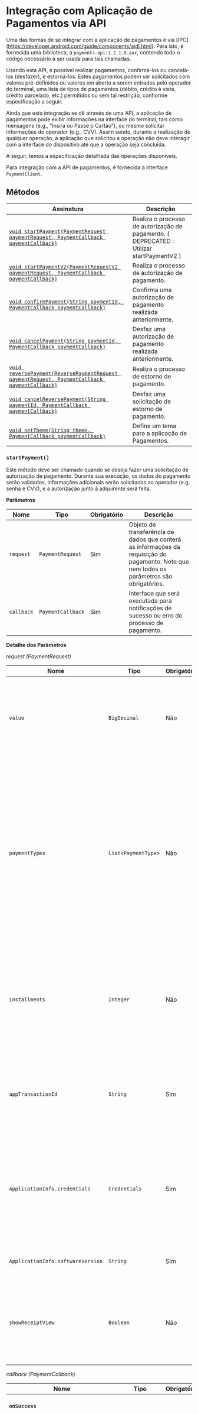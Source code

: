 # Integração com Aplicação de Pagamentos via API

Uma das formas de se integrar com a aplicação de pagamentos é via [IPC] (https://developer.android.com/guide/components/aidl.html). Para isto, é fornecida uma biblioteca, a `payments-api-1.2.1.0.aar`, contendo todo o código necessário a ser usada para tais chamadas.

Usando esta API, é possível realizar pagamentos, confirmá-los ou cancelá-los (desfazer), e estorná-los. Estes pagamentos podem ser solicitados com valores pré-definidos ou valores em aberto a serem entrados pelo operador do terminal, uma lista de tipos de pagamentos (débito, crédito à vista, crédito parcelado, etc.) permitidos ou sem tal restrição, confiorme especificação a seguir.

Ainda que esta integração se dê através de uma API, a aplicação de pagamentos pode exibir informações na interface do terminal, tais como mensagens (e.g., "Insira ou Passe o Cartão"), ou mesmo solicitar informações do operador (e.g., CVV). Assim sendo, durante a realização de qualquer operação, a aplicação que solicitou a operação não deve interagir com a interface do dispositivo até que a operação seja concluída.

A seguir, temos a especificação detalhada das operações disponíveis.

Para integração com a API de pagamentos, é fornecida a interface `PaymentClient`.
  
## Métodos
  
| Assinatura | Descrição |
| -------- | -------- |
| [`void startPayment(PaymentRequest paymentRequest, PaymentCallback paymentCallback)`](#startpayment)| Realiza o processo de autorização de pagamento. ( DEPRECATED : Utilizar startPaymentV2 ) |
| [`void startPaymentV2(PaymentRequestV2 paymentRequest, PaymentCallback paymentCallback)`](#startpayment)| Realiza o processo de autorização de pagamento. |
| [`void confirmPayment(String paymentId, PaymentCallback paymentCallback)`](#confirmpayment) | Confirma uma autorização de pagamento realizada anteriormente.   |
| [`void cancelPayment(String paymentId, PaymentCallback paymentCallback)`](#cancelpayment) | Desfaz uma autorização de pagamento realizada anteriormente. |
| [`void reversePayment(ReversePaymentRequest paymentRequest, PaymentCallback paymentCallback)`](#reversepayment) | Realiza o processo de estorno de pagamento.  |
| [`void cancelReversePayment(String paymentId, PaymentCallback paymentCallback)`](#cancelReversepayment) | Desfaz uma solicitação de estorno de pagamento.  |
| [`void setTheme(String theme, PaymentCallback paymentCallback)`](#setTheme) | Define um tema para a aplicação de Pagamentos.  |

### `startPayment()`

Este método deve ser chamado quando se deseja fazer uma solicitação de autorização de pagamento. Durante sua execução, os dados do pagamento serão validados, informações adicionais serão solicitadas ao operador (e.g. senha e CVV), e a autorização junto à adquirente será feita.

**Parâmetros**

| Nome | Tipo | Obrigatório | Descrição |
| -------- | -------- | -------- | -------- |
| `request` | `PaymentRequest` | Sim | Objeto de transferência de dados que conterá as informações da requisição do pagamento. Note que nem todos os parâmetros são obrigatórios.  |
| `callback` | `PaymentCallback` | Sim | Interface que será executada para notificações de sucesso ou erro do processo de pagamento.   |
    
**Detalhe dos Parâmetros**  
  
_request (PaymentRequest)_

| Nome | Tipo | Obrigatório | Descrição |
| -------- | -------- | -------- | -------- |
| `value` | `BigDecimal` | Não | Valor do pagamento solicitado. Caso não seja preenchido (null), a interface solicitará o valor do operador. |
| `paymentTypes` | `List<PaymentType>` | Não | Tipos de pagamentos (Débito, Crédito, Voucher, etc.) permitidos para este pagamento. Caso seja vazio ou seja null, significa que todos os tipos são permitidos. Caso contenha apenas um, este tipo será o utilizado (se possível) e não será perguntado nada ao operador. |
| `installments` | `Integer` | Não | Quantidade de parcelas. Usado apenas para tipos de pagamentos que suportem parcelamento e neste caso é obrigatório. Valor deve ser entre 2 e 99. | 
| `appTransactionId` | `String` | Sim | Identificador da transação integrada para o software que originou a solicitação de pagamento. Não deve se repetir. |
| `ApplicationInfo.credentials` | `Credentials` | Sim | Credenciais da aplicação que está solicitando a operação, conforme cadastro na PayStore. Basicamente, trata-se da identificação da aplicação e o token de acesso. | 
| `ApplicationInfo.softwareVersion` | `String` | Sim | Versão da aplicação que está solicitando o pagamento. | 
| `showReceiptView` | `Boolean` | Não | Indica se a tela de comprovante deve ser exibida pela aplicação de pagamentos (_true_) ou não (_false_). O valor padrão é _false_. | 

_callback (PaymentCallback)_

| Nome | Tipo | Obrigatório | Descrição |
| -------- | -------- | -------- | -------- |
| **`onSuccess`** ||| Método para notificação em caso de sucesso |
| `Payment.value` | `BigDecimal` | Sim | Valor do pagamento. Este é o valor que foi aprovado pela adquirente. Deve ser validado sempre na resposta, ainda que tenha sido passado como parâmetro, pois há adquirentes que, para algumas situações, aprovam valores diferentes dos solicitados. |
| `Payment.paymentType` | `PaymentType` | Sim | Tipo de pagamento (Débito, Crédito, Voucher, etc.) usado no pagamento. |
| `Payment.installments` | `Integer` | Não | Quantidade de parcelas do pagamento. |
| `Payment.acquirer` | `String` | Sim | Adquirente que autorizou o pagamento. |
| `Payment.paymentId` | `String` | Sim | Identificador da transação para a aplicação de pagamentos. Esta é a informação a ser usada para a confirmação e desfazimento. |
| `Payment.brand` | `String` | Sim | Bandeira do cartão usado no pagamento. |
| `Payment.bin` | `String` | Sim | Bin do cartão usado no pagamento. |
| `Payment.panLast4Digits` | `String` | Sim | Últimos 4 dígitos do PAN do cartão usado na transação. |
| `Payment.captureType` | `CaptureType` | Sim | Forma de captura do cartão usado na transação. |
| `Payment.paymentStatus` | `PaymentStatus` | Sim | Situação do pagamento. No caso de solitações retornadas com sucesso, esta informação sempre será _PENDING_, requerendo uma confirmação ou desfazimento para a sua conclusão definitiva. |
| `Payment.paymentDate` | `Date` | Sim | Data/hora do pagamento para a aplicação de pagamentos. |
| `Payment.acquirerId` | `String` | Sim | Identificador da transação para a adquirente. Identificador que consta no arquivo que a adquirente fornece, de forma que viabilize a conciliação do pagamento com a transação integrada. |
| `Payment.acquirerResponseCode` | `String` | Sim | Código de resposta da adquirente. |
| `Payment.acquirerResponseDate` | `String` | Sim | Data/hora retornada pela adquirente. |
| `Payment.acquirerAuthorizationNumber` | `String` | Sim | Número da autorização fornecido pela adquirente (que consta no comprovante do portador do cartão). |
| `Payment.Receipt.clientVia` | `String` | Não | Conteúdo do comprovante - via do cliente. |
| `Payment.Receipt.merchantVia` | `String` | Não | Conteúdo do comprovante - via do estabelecimento. |
|||||
| **`onError`** ||| Método para notificação em caso de erro. |
| `ErrorData.paymentsResponseCode` | `String` | Sim | Código de resposta para o erro ocorrido. Vide [Códigos de Resposta](#codigos-de-resposta) |
| `ErrorData.acquirerResponseCode` | `String` | Não | Código de resposta para o erro ocorrido retornado pela adquirente. Note que este erro só será retornado se a transação for não autorizada pela adquirente. |
| `ErrorData.responseMessage` | `String` | Sim | Mensagem descritiva da causa da não autorização. Caso a transação tenha sido negada pela adquirente, conterá a mensagem retornada pela adquirente. |

##### Exemplo

```java
public class MyActivity extends Activity implements PaymentClient.PaymentCallback {

    private PaymentClient paymentClient;

    @Override
    protected void onCreate(Bundle savedInstanceState) {
        super.onCreate(savedInstanceState);
        setContentView(R.layout.activity_payment);
    
        paymentClient = new PaymentClientImpl();
    }

    @Override
    protected void onResume() {
        super.onResume();
        paymentClient.bind(this);
    }

    @Override
    protected void onPause() {
         try {
            paymentClient.unbind(this);
        } catch (Exception e) {
            Log.e(TAG, e.getMessage());
        }
        super.onPause();
    }

    public void doExecute(){
        PaymentRequest request = new PaymentRequest();
        request.setValue(new BigDecimal(50));
        request.setAppTransactionId("123456");
        
        ApplicationInfo appInfo = new ApplciationInfo();
        appInfo.setCredentials(new Credentials("demo-app", "TOKEN-KEY-DEMO"));
        appInfo.setSoftwareVersion("1.0.0.0");
        
        request.setApplicationInfo(appInfo);

        try {
            paymentClient.startPayment(request, this);
        } catch (ClientException e) {
            Log.e(TAG, "Error starting payment", e);
        }
    }

    @Override
    public void onError(String errorMessage) {
        Log.e(TAG, errorMessage);
    }

    @Override
    public void onSuccess(Payment payment) {
        Log.i(TAG, payment.toString());
    }
}
```

### `startPaymentV2()`

Este método deve ser chamado quando se deseja fazer uma solicitação de autorização de pagamento. Durante sua execução, os dados do pagamento serão validados, informações adicionais serão solicitadas ao operador (e.g. senha e CVV), e a autorização junto à adquirente será feita.

**Parâmetros**

| Nome | Tipo | Obrigatório | Descrição |
| -------- | -------- | -------- | -------- |
| `request` | `PaymentRequestV2` | Sim | Objeto de transferência de dados que conterá as informações da requisição do pagamento. Note que nem todos os parâmetros são obrigatórios.  |
| `callback` | `PaymentCallback` | Sim | Interface que será executada para notificações de sucesso ou erro do processo de pagamento.   |
    
**Detalhe dos Parâmetros**  
  
_request (PaymentRequest)_

| Nome | Tipo | Obrigatório | Descrição |
| -------- | -------- | -------- | -------- |
| `value` | `BigDecimal` | Não | Valor do pagamento solicitado. Caso não seja preenchido (null), a interface solicitará o valor do operador. |
| `paymentTypes` | `List<PaymentType>` | Não | Tipos de pagamentos (Débito, Crédito, Voucher, etc.) permitidos para este pagamento. Caso seja vazio ou seja null, significa que todos os tipos são permitidos. Caso contenha apenas um, este tipo será o utilizado (se possível) e não será perguntado nada ao operador. |
| `installments` | `Integer` | Não | Quantidade de parcelas. Usado apenas para tipos de pagamentos que suportem parcelamento e neste caso é obrigatório. Valor deve ser entre 2 e 99. | 
| `appTransactionId` | `String` | Sim | Identificador da transação integrada para o software que originou a solicitação de pagamento. Não deve se repetir. |
| `ApplicationInfo.credentials` | `Credentials` | Sim | Credenciais da aplicação que está solicitando a operação, conforme cadastro na PayStore. Basicamente, trata-se da identificação da aplicação e o token de acesso. | 
| `ApplicationInfo.softwareVersion` | `String` | Sim | Versão da aplicação que está solicitando o pagamento. | 
| `showReceiptView` | `Boolean` | Não | Indica se a tela de comprovante deve ser exibida pela aplicação de pagamentos (_true_) ou não (_false_). O valor padrão é _false_. | 
| `tokenizeCard` | `Boolean` | Não | Indica se deve ser feita a tokenização do cartão após a aprovação do pagamento (true) ou não (false). O valor padrão é false.  | 
| `tokenizeEmail` | `String` | Se tokenizeCard for true, sim, caso contrário, não. | E-mail do portador do cartão. Se “tokenizeCard” for false, este parâmetro é ignorado. | 
| `tokenizeNationalDocument` | `String` | Não | CPF ou CNPJ do portador do cartão. Se “tokenizeCard” for false, este parâmetro é ignorado. Se for true e não for informado esse parâmetro, então a chamada à API de criação de token no e-commerce também não o utilizará. | 
  

_callback (PaymentCallback)_

| Nome | Tipo | Obrigatório | Descrição |
| -------- | -------- | -------- | -------- |
| **`onSuccess`** ||| Método para notificação em caso de sucesso |
| `Payment.value` | `BigDecimal` | Sim | Valor do pagamento. Este é o valor que foi aprovado pela adquirente. Deve ser validado sempre na resposta, ainda que tenha sido passado como parâmetro, pois há adquirentes que, para algumas situações, aprovam valores diferentes dos solicitados. |
| `Payment.paymentType` | `PaymentType` | Sim | Tipo de pagamento (Débito, Crédito, Voucher, etc.) usado no pagamento. |
| `Payment.installments` | `Integer` | Não | Quantidade de parcelas do pagamento. |
| `Payment.acquirer` | `String` | Sim | Adquirente que autorizou o pagamento. |
| `Payment.paymentId` | `String` | Sim | Identificador da transação para a aplicação de pagamentos. Esta é a informação a ser usada para a confirmação e desfazimento. |
| `Payment.brand` | `String` | Sim | Bandeira do cartão usado no pagamento. |
| `Payment.bin` | `String` | Sim | Bin do cartão usado no pagamento. |
| `Payment.panLast4Digits` | `String` | Sim | Últimos 4 dígitos do PAN do cartão usado na transação. |
| `Payment.captureType` | `CaptureType` | Sim | Forma de captura do cartão usado na transação. |
| `Payment.paymentStatus` | `PaymentStatus` | Sim | Situação do pagamento. No caso de solitações retornadas com sucesso, esta informação sempre será _PENDING_, requerendo uma confirmação ou desfazimento para a sua conclusão definitiva. |
| `Payment.paymentDate` | `Date` | Sim | Data/hora do pagamento para a aplicação de pagamentos. |
| `Payment.acquirerId` | `String` | Sim | Identificador da transação para a adquirente. Identificador que consta no arquivo que a adquirente fornece, de forma que viabilize a conciliação do pagamento com a transação integrada. |
| `Payment.acquirerResponseCode` | `String` | Sim | Código de resposta da adquirente. |
| `Payment.acquirerResponseDate` | `String` | Sim | Data/hora retornada pela adquirente. |
| `Payment.acquirerAuthorizationNumber` | `String` | Sim | Número da autorização fornecido pela adquirente (que consta no comprovante do portador do cartão). |
| `Payment.Receipt.clientVia` | `String` | Não | Conteúdo do comprovante - via do cliente. |
| `Payment.Receipt.merchantVia` | `String` | Não | Conteúdo do comprovante - via do estabelecimento. |
| `Payment.cardToken` | `String` | Não | Token do cartão utilizado na transação. |
|||||
| **`onError`** ||| Método para notificação em caso de erro. |
| `ErrorData.paymentsResponseCode` | `String` | Sim | Código de resposta para o erro ocorrido. Vide [Códigos de Resposta](#codigos-de-resposta) |
| `ErrorData.acquirerResponseCode` | `String` | Não | Código de resposta para o erro ocorrido retornado pela adquirente. Note que este erro só será retornado se a transação for não autorizada pela adquirente. |
| `ErrorData.responseMessage` | `String` | Sim | Mensagem descritiva da causa da não autorização. Caso a transação tenha sido negada pela adquirente, conterá a mensagem retornada pela adquirente. |

##### Exemplo

```java
public class MyActivity extends Activity implements PaymentClient.PaymentCallback {

    private PaymentClient paymentClient;

    @Override
    protected void onCreate(Bundle savedInstanceState) {
        super.onCreate(savedInstanceState);
        setContentView(R.layout.activity_payment);
    
        paymentClient = new PaymentClientImpl();
    }

    @Override
    protected void onResume() {
        super.onResume();
        paymentClient.bind(this);
    }

    @Override
    protected void onPause() {
         try {
            paymentClient.unbind(this);
        } catch (Exception e) {
            Log.e(TAG, e.getMessage());
        }
        super.onPause();
    }

    public void doExecute(){
        PaymentRequestV2 request = new PaymentRequestV2();
        request.setValue(new BigDecimal(50));
        request.setAppTransactionId("123456");
        
        ApplicationInfo appInfo = new ApplciationInfo();
        appInfo.setCredentials(new Credentials("demo-app", "TOKEN-KEY-DEMO"));
        appInfo.setSoftwareVersion("1.0.0.0");
        
        request.setApplicationInfo(appInfo);

        try {
            paymentClient.startPaymentV2(request, this);
        } catch (ClientException e) {
            Log.e(TAG, "Error starting payment", e);
        }
    }

    @Override
    public void onError(String errorMessage) {
        Log.e(TAG, errorMessage);
    }

    @Override
    public void onSuccess(PaymentV2 payment) {
        Log.i(TAG, payment.toString());
    }
}
```


### `confirmPayment()`

Este método deve ser chamado para confirmar uma transação que o terminal conseguiu processar completamente a perna de autorização enviada pelo Autorizador.

Este método **não** deve ser chamado para uma transação já confirmada, ou seja, em que já se executou o método **confirmPayment()** anteriormente.

Este método **não** deve ser chamado para uma transação já desfeita, ou seja, em que já se executou o método **cancelPayment()** anteriormente.

Este método **não** deve ser chamado para uma transação que foi negada pelo Autorizador, ou seja, a transação precisa ter sido autorizada pelo Autorizador.


Após a execução desta confirmação, a transação só poderá ser cancelada através de uma operação de estorno (o estorno é a operação executada pelo menu CANCELAMENTO do terminal). 

Caso o App consumidor desta API tenha finalizado o seu processo de negócio com êxito, porém não tenha chamado o método **confirmPayment()**, a transação permanecerá com a seguintes situações:
    Situação PayStore       = "Pendente".    
    Resolução no Adquirente = "Pendente".

Como resultado, poderemos ter uma inconsistência transacional, visto que, na virada do dia, algumas redes adquirentes confirmam automaticamente as transações que não receberam a perna de confirmação. Outras redes adquirentes trabalham apenas com duas pernas, sem a necessidade de perna de confirmação. Neste caso, se houver algum problema na conclusão da transação no lado do terminal, é imperativo que a solução de captura execute o método **cancelPayment()**, a fim de desfazer a transação no adquirente e evitar cobrança para o cliente portador do cartão. 

**Parâmetros**

| Nome | Tipo | Obrigatório | Descrição |
| -------- | -------- | -------- | -------- |
| `paymentId` | `String` | Sim | Identificador da transação que será confirmada para a aplicação de pagamentos. |
| `credentials` | `Credentials` | Sim | Credenciais da aplicação que está solicitando a operação, conforme cadastro na PayStore. Basicamente, trata-se da identificação da aplicação e o token de acesso. | 
| `callback` | `PaymentCallback` | Sim | Interface que será executada para notificações de sucesso ou erro.   |
    
**Detalhe dos parâmetros**  
  
_callback_

| Nome | Tipo | Obrigatório | Descrição |
| -------- | -------- | -------- | -------- |
| **`onSuccess`** ||| Método para notificação em caso de sucesso |
|||||
| **`onError`** ||| Método para notificação em caso de erro. |
| `ErrorData.paymentsResponseCode` | `String` | Sim | Código de resposta para o erro ocorrido. Vide [Códigos de Resposta](#codigos-de-resposta)|
| `ErrorData.acquirerResponseCode` | `String` | Não | Código de resposta para o erro ocorrido retornado pela adquirente. Note que este erro só será retornado se a transação for não autorizada pela adquirente. |
| `ErrorData.responseMessage` | `String` | Sim | Mensagem descritiva da causa da não autorização. Caso a transação tenha sido negada pela adquirente, conterá a mensagem retornada pela adquirente. |

##### Exemplo

```java
public class MyActivity extends Activity implements PaymentClient.PaymentCallback {

    private PaymentClient paymentClient;

    @Override
    protected void onCreate(Bundle savedInstanceState) {
        super.onCreate(savedInstanceState);
        setContentView(R.layout.activity_payment);
    
        paymentClient = new PaymentClientImpl();
    }

    @Override
    protected void onResume() {
        super.onResume();
        paymentClient.bind(this);
    }

    @Override
    protected void onPause() {
        try {
            paymentClient.unbind(this);
        } catch (Exception e) {
            Log.e(TAG, e.getMessage());
        }
        super.onPause();
    }

    public void doExecute(){
        PaymentRequest request = new PaymentRequest();
        request.setValue(new BigDecimal(50));
        request.setAppTransactionId("123456");
        
        ApplicationInfo appInfo = new ApplciationInfo();
        appInfo.setCredentials(new Credentials("demo-app", "TOKEN-KEY-DEMO"));
        appInfo.setSoftwareVersion("1.0.0.0");
        
        request.setApplicationInfo(appInfo);

        try {
            paymentClient.startPayment(request, this);
        } catch (ClientException e) {
            Log.e(TAG, "Error starting payment", e);
        }
    }

    @Override
    public void onError(String errorMessage) {
        Log.e(TAG, errorMessage);
    }

    @Override
    public void onSuccess(Payment payment) {
        Log.i(TAG, payment.toString());

        try {
            paymentClient.confirmPayment(payment.getPaymentId(),
                                         new Credentials("demo-app", "TOKEN-KEY-DEMO")
                                         new PaymentCallback() {
            
                @Override
                public void onError(String errorMessage) {
                    Log.e(TAG, errorMessage);
                }
            
                @Override
                public void onSuccess(Payment payment) {
                    Log.i(TAG, payment.toString());
                }
            
            
            });
        } catch (ClientException e) {
            Log.e(TAG, "Error starting payment", e);
        }
    }
}
```

### `cancelPayment()`

Este método deve ser sempre chamado para desfazer uma transação que o terminal não conseguiu receber/processar/imprimir a perna de autorização enviada pelo Autorizador.

Este método **não** deve ser chamado para uma transação já confirmada, ou seja, em que já se executou o método **confirmPayment()**.

Este método **não** deve ser chamado para desfazer uma transação já desfeita.

Este método **não** deve ser chamado para uma transação que foi negada pelo Autorizador.

Este método **não** é um estorno (o estorno é a operação executada pelo menu CANCELAMENTO do terminal). O estorno é executado em transações que foram concluídas com êxito, ou seja, estão confirmadas.

Após a execução do desfazimento, **cancelPayment()**, a transação não poderá ser mais confirmada pela aplicação do terminal, ou seja, não se pode mais executar o método **confirmPayment()**.

Caso o App consumidor desta API não tenha finalizado o seu processo de negócio com êxito, é imprescindível a chamada do método **cancelPayment()**. A consequência de não cancelar uma transação que não teve seu processo de negócio concluído é semelhante à consequência de não confirmar. Porém, nesse caso, com um agravante, pois provavelmente o cliente não levará o produto/serviço associado à transação financeira, ou uma nova tentativa de venda poderá ser feita, resultando em uma cobrança em duplicidade para o cliente portador do cartão.

**Parâmetros**

| Nome | Tipo | Obrigatório | Descrição |
| -------- | -------- | -------- | -------- |
| `paymentId` | `String` | Sim | Identificador da transação que será desfeita para a aplicação de pagamentos. |
| `credentials` | `Credentials` | Sim | Credenciais da aplicação que está solicitando a operação, conforme cadastro na PayStore. Basicamente, trata-se da identificação da aplicação e o token de acesso. | 
| `callback` | `PaymentCallback` | Sim | Interface que será executada para notificações de sucesso ou erro.   |
    
**Detalhe dos parâmetros**  
  
_callback_

| Nome | Tipo | Obrigatório | Descrição |
| -------- | -------- | -------- | -------- |
| **`onSuccess`** ||| Método para notificação em caso de sucesso |
|||||
| **`onError`** ||| Método para notificação em caso de erro. |
| `ErrorData.paymentsResponseCode` | `String` | Sim | Código de resposta para o erro ocorrido. Vide [Códigos de Resposta](#codigos-de-resposta)|
| `ErrorData.acquirerResponseCode` | `String` | Não | Código de resposta para o erro ocorrido retornado pela adquirente. Note que este erro só será retornado se a transação for não autorizada pela adquirente. |
| `ErrorData.responseMessage` | `String` | Sim | Mensagem descritiva da causa da não autorização. Caso a transação tenha sido negada pela adquirente, conterá a mensagem retornada pela adquirente. |

##### Exemplo

```java
public class MyActivity extends Activity implements PaymentClient.PaymentCallback {

    private PaymentClient paymentClient;

    @Override
    protected void onCreate(Bundle savedInstanceState) {
        super.onCreate(savedInstanceState);
        setContentView(R.layout.activity_payment);
    
        paymentClient = new PaymentClientImpl();
    }

    @Override
    protected void onResume() {
        super.onResume();
        paymentClient.bind(this);
    }

    @Override
    protected void onPause() {
        try {
            paymentClient.unbind(this);
        } catch (Exception e) {
            Log.e(TAG, e.getMessage());
        }
        super.onPause();
    }

    public void doExecute(){
        PaymentRequest request = new PaymentRequest();
        request.setValue(new BigDecimal(50));
        request.setAppTransactionId("123456");
        
        ApplicationInfo appInfo = new ApplciationInfo();
        appInfo.setCredentials(new Credentials("demo-app", "TOKEN-KEY-DEMO"));
        appInfo.setSoftwareVersion("1.0.0.0");
        
        request.setApplicationInfo(appInfo);

        try {
            paymentClient.startPayment(request, this);
        } catch (ClientException e) {
            Log.e(TAG, "Error starting payment", e);
        }
    }

    @Override
    public void onError(String errorMessage) {
        Log.e(TAG, errorMessage);
    }

    @Override
    public void onSuccess(Payment payment) {
        Log.i(TAG, payment.toString());

        try {
            paymentClient.cancelPayment(payment.getPaymentId(), 
                                        new Credentials("demo-app", "TOKEN-KEY-DEMO"), 
                                        new PaymentCallback() {
            
                @Override
                public void onError(String errorMessage) {
                    Log.e(TAG, errorMessage);
                }
            
                @Override
                public void onSuccess(Payment payment) {
                    Log.i(TAG, payment.toString());
                }
            
            
            });
        } catch (ClientException e) {
            Log.e(TAG, "Error starting payment", e);
        }
    }
}
```

### `reversePayment()`

Este método deve ser chamado quando se deseja fazer uma solicitação de estorno de pagamento. Durante sua execução, os dados do estorno serão validados, informações adicionais serão solicitadas ao operador (e.g. cartão) e a autorização junto à adquirente será feita.

Note que a transação de estorno não possui confirmação, mas apenas desfazimento. Assim, a confirmação ocorrerá naturalmente com o não envio do desfazimento, a depender do comportamento de cada adquirente.

Também a depender do comportamento de cada adquirente, é possível que não haja desfazimento para a transação de estorno para uma determinada adquirente. Neste caso, estornos aprovados retornarão o valor _false_ no campo "ReversePayment.cancelable". Além disto, caso seja chamado o método `cancelReversePayment()`, um erro específico será retornado informando que não é possível executar tal operação (vide [Códigos de Resposta](#codigos-de-resposta)).

**Parâmetros**

| Nome | Tipo | Obrigatório | Descrição |
| -------- | -------- | -------- | -------- |
| `request` | `ReversePaymentRequest` | Sim | Objeto de transferência de dados que conterá as informações da requisição do estorno do pagamento. Note que nem todos os parâmetros são obrigatórios.  |
| `callback` | `ReversePaymentCallback` | Sim | Interface que será executada para notificações de sucesso ou erro do processo de estorno.   |
    
**Detalhe dos parâmetros**  
  
_request (ReversePaymentRequest)_

| Nome | Tipo | Obrigatório | Descrição |
| -------- | -------- | -------- | -------- |
| `value` | `BigDecimal` | Não | Valor da transação a ser estornada. Caso não seja preenchido (null), a interface solicitará o valor do operador. Esta informação é utilizada para validar a integridade da transação que está sendo estornada. |
| `paymentId` | `String` | Sim | Identificador da transação que será estornada para a aplicação de pagamentos. |
| `appTransactionId` | `String` | Sim | Identificador da transação integrada para o software que originou a solicitação de estorno. Não deve se repetir. |
| `ApplicationInfo.credentials` | `Credentials` | Sim | Credenciais da aplicação que está solicitando a operação, conforme cadastro na PayStore. Basicamente, trata-se da identificação da aplicação e o token de acesso. | 
| `ApplicationInfo.softwareVersion` | `String` | Sim | Versão da aplicação que está solicitando o pagamento. | 
| `showReceiptView` | `Boolean` | Não | Indica se a tela de comprovante deve ser exibida pela aplicação de pagamentos (_true_) ou não (_false_). O valor padrão é _false_. | 

_callback (ReversePaymentCallback)_

| Nome | Tipo | Obrigatório | Descrição |
| -------- | -------- | -------- | -------- |
| **`onSuccess`** ||| Método para notificação em caso de sucesso |
| `ReversePayment.paymentId` | `String` | Sim | Identificador da transação de estorno para a aplicação de pagamentos. Esta é a informação a ser usada para a confirmação e desfazimento. |
| `ReversePayment.acquirerId` | `String` | Sim | Identificador da transação de estorno para a adquirente. Identificador que consta no arquivo que a adquirente fornece, de forma que viabilize a conciliação do estorno com a transação integrada. |
| `ReversePayment.cancelable` | `Boolean` | Sim | _True_, caso esta transação possa ser desfeita. _False_ caso contrário. |
| `ReversePayment.acquirerResponseCode` | `String` | Sim | Código de resposta da adquirente. |
| `ReversePayment.acquirerResponseDate` | `String` | Sim | Data/hora retornada pela adquirente. |
| `ReversePayment.acquirerAuthorizationNumber` | `String` | Sim | Número da autorização fornecido pela adquirente (que consta no comprovante do portador do cartão). |
| `ReversePayment.Receipt.clientVia` | `String` | Não | Conteúdo do comprovante - via do cliente. |
| `ReversePayment.Receipt.merchantVia` | `String` | Não | Conteúdo do comprovante - via do estabelecimento. |
|||||
| **`onError`** ||| Método para notificação em caso de erro. |
| `ErrorData.paymentsResponseCode` | `String` | Sim | Código de resposta para o erro ocorrido. Vide [Códigos de Resposta](#codigos-de-resposta) |
| `ErrorData.acquirerResponseCode` | `String` | Não | Código de resposta para o erro ocorrido retornado pela adquirente. Note que este erro só será retornado se a transação for não autorizada pela adquirente. |
| `ErrorData.responseMessage` | `String` | Sim | Mensagem descritiva da causa da não autorização. Caso a transação tenha sido negada pela adquirente, conterá a mensagem retornada pela adquirente. |

##### Exemplo

```java
public class MyActivity extends Activity implements PaymentClient.PaymentCallback {

    private PaymentClient paymentClient;

    @Override
    protected void onCreate(Bundle savedInstanceState) {
        super.onCreate(savedInstanceState);
        setContentView(R.layout.activity_payment);
    
        paymentClient = new PaymentClientImpl();
    }

    @Override
    protected void onResume() {
        super.onResume();
        paymentClient.bind(this);
    }

    @Override
    protected void onPause() {
        try {
            paymentClient.unbind(this);
        } catch (Exception e) {
            Log.e(TAG, e.getMessage());
        }
        super.onPause();
    }

    public void doExecute(){
        ReversePaymentRequest request = new ReversePaymentRequest();
        request.setValue(new BigDecimal(50));
        request.setAppTransactionId("123456");
        request.setPaymentId("999999");
        
        ApplicationInfo appInfo = new ApplciationInfo();
        appInfo.setCredentials(new Credentials("demo-app", "TOKEN-KEY-DEMO"));
        appInfo.setSoftwareVersion("1.0.0.0");
        
        request.setApplicationInfo(appInfo);

        try {
            paymentClient.reversePayment(request, this);
        } catch (ClientException e) {
            Log.e(TAG, "Error starting payment", e);
        }
    }

    @Override
    public void onError(String errorMessage) {
        Log.e(TAG, errorMessage);
    }

    @Override
    public void onSuccess(ReversePayment payment) {
        Log.i(TAG, payment.toString());
    }
}
```
### `cancelReversePayment()`

Este método deve ser chamado para desfazer uma transação de estorno anteriormente autorizada. Esta transação deve não ter sido desfeita ainda e deve ter sido autorizada (não negada) previamente. 

Como dito na descrição de [`reversePayment()`](#reversepayment), é possível que não haja desfazimento para a transação de estorno para uma determinada adquirente. Assim, caso seja chamado o método `cancelReversePayment()`, um erro específico será retornado informando que não é possível executar tal operação (vide [Códigos de Resposta](#codigos-de-resposta)).


**Parâmetros**

| Nome | Tipo | Obrigatório | Descrição |
| -------- | -------- | -------- | -------- |
| `paymentId` | `String` | Sim | Identificador da transação que será desfeita para a aplicação de pagamentos. |
| `credentials` | `Credentials` | Sim | Credenciais da aplicação que está solicitando a operação, conforme cadastro na PayStore. Basicamente, trata-se da identificação da aplicação e o token de acesso. | 
| `callback` | `PaymentCallback` | Sim | Interface que será executada para notificações de sucesso ou erro.   |
    
**Detalhe dos parâmetros**  
  
_callback_

| Nome | Tipo | Obrigatório | Descrição |
| -------- | -------- | -------- | -------- |
| **`onSuccess`** ||| Método para notificação em caso de sucesso |
|||||
| **`onError`** ||| Método para notificação em caso de erro. |
| `ErrorData.paymentsResponseCode` | `String` | Sim | Código de resposta para o erro ocorrido. Vide [Códigos de Resposta](#codigos-de-resposta)|
| `ErrorData.acquirerResponseCode` | `String` | Não | Código de resposta para o erro ocorrido retornado pela adquirente. Note que este erro só será retornado se a transação for não autorizada pela adquirente. |
| `ErrorData.responseMessage` | `String` | Sim | Mensagem descritiva da causa da não autorização. Caso a transação tenha sido negada pela adquirente, conterá a mensagem retornada pela adquirente. |

##### Exemplo

```java
public class MyActivity extends Activity implements PaymentClient.PaymentCallback {

    private PaymentClient paymentClient;

    @Override
    protected void onCreate(Bundle savedInstanceState) {
        super.onCreate(savedInstanceState);
        setContentView(R.layout.activity_payment);
    
        paymentClient = new PaymentClientImpl();
    }

    @Override
    protected void onResume() {
        super.onResume();
        paymentClient.bind(this);
    }

    @Override
    protected void onPause() {
        try {
            paymentClient.unbind(this);
        } catch (Exception e) {
            Log.e(TAG, e.getMessage());
        }
        super.onPause();
    }

    public void doExecute(){
        ReversePaymentRequest request = new ReversePaymentRequest();
        request.setValue(new BigDecimal(50));
        request.setAppTransactionId("123456");
        request.setPaymentId("999999");
        
        ApplicationInfo appInfo = new ApplicationInfo();
        appInfo.setCredentials(new Credentials("demo-app", "TOKEN-KEY-DEMO"));
        appInfo.setSoftwareVersion("1.0.0.0");
        
        request.setApplicationInfo(appInfo);

        try {
            paymentClient.reversePayment(request, this);
        } catch (ClientException e) {
            Log.e(TAG, "Error starting payment", e);
        }
    }

    @Override
    public void onError(String errorMessage) {
        Log.e(TAG, errorMessage);
    }

    @Override
    public void onSuccess(ReversePayment payment) {
        Log.i(TAG, payment.toString());

        try {
            paymentClient.cancelReversePayment(payment.getPaymentId(), 
                                               new Credentials("demo-app", "TOKEN-KEY-DEMO"),
                                               new PaymentCallback() {
            
                @Override
                public void onError(String errorMessage) {
                    Log.e(TAG, errorMessage);
                }
            
                @Override
                public void onSuccess(Payment payment) {
                    Log.i(TAG, payment.toString());
                }
            
            
            });
        } catch (ClientException e) {
            Log.e(TAG, "Error starting payment", e);
        }
    }
}
```

### `setTheme()`

Este método deve ser chamado para definir um tema com padrões de cores para as telas de captura na aplicação de Pagamentos.


**Parâmetros**

| Nome | Tipo | Obrigatório | Descrição |
| -------- | -------- | -------- | -------- |
| `theme` | `String` | Sim | Nome do tema que será definido (_case-sensitive_). |
| `callback` | `PaymentCallback` | Sim | Interface que será executada para notificações de sucesso ou erro.   |
    
**Detalhe dos parâmetros** 

_theme_

* `RedTheme`
* `PinkTheme`
* `PurpleTheme`
* `DeepPurpleTheme`
* `IndigoTheme`
* `BlueTheme`
* `LightBlueTheme`
* `CyanTheme`
* `TealTheme`
* `GreenTheme`
* `LightGreenTheme`
* `LimeTheme`
* `YellowTheme`
* `AmberTheme`
* `OrangeTheme`
* `DeepOrangeTheme`
* `BrownTheme`
* `GreyTheme`
* `BlueGreyTheme`
  
_callback_

| Nome | Tipo | Obrigatório | Descrição |
| -------- | -------- | -------- | -------- |
| **`onSuccess`** ||| Método para notificação em caso de sucesso |
|||||
| **`onError`** ||| Método para notificação em caso de erro. |
| `ErrorData.paymentsResponseCode` | `String` | Sim | Código de resposta para o erro ocorrido. Vide [Códigos de Resposta](#codigos-de-resposta)|
| `ErrorData.responseMessage` | `String` | Sim | Mensagem descritiva da causa do erro. |

##### Exemplo

```java
public class MyActivity extends Activity implements PaymentClient.PaymentCallback {

    private PaymentClient paymentClient;

    @Override
    protected void onCreate(Bundle savedInstanceState) {
        super.onCreate(savedInstanceState);
        setContentView(R.layout.activity_payment);
    
        paymentClient = new PaymentClientImpl();
    }

    @Override
    protected void onResume() {
        super.onResume();
        paymentClient.bind(this);
    }

    @Override
    protected void onPause() {
         try {
            paymentClient.unbind(this);
        } catch (Exception e) {
            Log.e(TAG, e.getMessage());
        }
        super.onPause();
    }

    public void doExecute(){
        ApplicationInfo appInfo = new ApplciationInfo();
        appInfo.setCredentials(new Credentials("demo-app", "TOKEN-KEY-DEMO"));
        appInfo.setSoftwareVersion("1.0.0.0");
        
        try {
            paymentClient.setTheme("GreyTheme", this);
        } catch (ClientException e) {
            Log.e(TAG, "Error setting theme", e);
        }
    }

    @Override
    public void onError(Object data) {
        Log.e(TAG, "Error: " + errorData.getResponseMessage());
    }

    @Override
    public void onSuccess(Object data) {
        Log.i(TAG, "Success!");
    }
}
```


# Integração com Aplicação de Pagamentos via _Content Povider_

A integração via _Content Provider_ visa possibilitar que outros aplicativos possam consultar informações a respeito de pagamentos efetuados, sendo possível realizar filtros e obter diversos dados dos pagamentos, inclusive sua situação.

Só será permitido listar pagamentos feitos pela pela própria aplicação que está realizando a consulta.

Declare essa permissão no AndroidManifest.xml do seu Aplicativo para ter acesso ao _Content Provider_.

`<uses-permission android:name="br.com.phoebus.android.payments.provider.READ_PERMISSION" />`

## content://br.com.phoebus.android.payments.provider/payments
URI para obtenção de informações de pagamentos.

### Filtros

| Nome | Tipo | Obrigatório | Descrição |
| -------- | -------- | -------- | -------- |
| `status` | `PaymentStatus` | Não | Filtra os pagamentos cuja situação está na lista passada (aceita mais de um valor). |
| `startDate` | `Date` | Não | Filtra os pagamentos cuja data seja maior ou igual ao valor passado. |
| `finishDate` | `Date` | Não | Filtra os pagamentos cuja data seja menor ou igual ao valor passado. |
| `startValue` | `BigDecimal` | Não | Filtra os pagamentos cujo valor seja maior ou igual ao valor passado. |
| `finishValue` | `BigDecimal` | Não | Filtra os pagamentos cujo valor seja menor ou igual ao valor passado. |
| `paymentId` | `String` | Não | Filtra os pagamentos cujo identificador da transação para a aplicação de pagamentos seja o valor passado. |
| `lastDigits` | `String` | Não | Filtra os pagamentos cujos últimos 4 dígitos do PAN do cartão usado na transação seja igual ao valor passado. |
| `applicationId` | `Credentials` | Sim | Identificação da aplicação que está realizando a consulta. | 
| `secretToken` | `Credentials` | Sim | Token de acesso da aplicação que está realizando a consulta. | 
| `softwareVersion` | `String` | Sim | Versão da aplicação que está solicitando a consulta. | 

### Retorno

| Nome | Tipo |  Descrição |
| -------- | -------- | -------- |
| `id` | `String` | Identificador da transação para a aplicação de pagamentos. Esta é a informação a ser usada para a confirmação e desfazimento. |
| `value` | `BigDecimal` | Valor do pagamento. Este é o valor que foi aprovado pela adquirente. Deve ser validado sempre na resposta, ainda que tenha sido passado como parâmetro, pois há adquirentes que, para algumas situações, aprovam valores diferentes dos solicitados. |
| `paymentType` | `PaymentType` | Tipo de pagamento (Débito, Crédito, Voucher, etc.) usado no pagamento. |
| `installments` | `Integer` | Quantidade de parcelas do pagamento. |
| `acquirerName` | `String` | Adquirente que autorizou o pagamento. |
| `cardBrand` | `String` | Bandeira do cartão usado no pagamento. |
| `cardBin` | `String` | Bin do cartão usado no pagamento. |
| `cardPanLast4Digits` | `String` | Últimos 4 dígitos do PAN do cartão usado na transação. |
| `captureType` | `CaptureType` | Forma de captura do cartão usado na transação. |
| `status` | `PaymentStatus` | Situação do pagamento. |
| `date` | `Date` | Data/hora do pagamento para a aplicação de pagamentos. |
| `acquirerId` | `String` | Identificador da transação para a adquirente. Identificador que consta no arquivo que a adquirente fornece, de forma que viabilize a conciliação do pagamento com a transação integrada. |
| `acquirerResponseCode` | `String` | Código de resposta da adquirente. |
| `acquirerResponseDate` | `String` | Data/hora retornada pela adquirente. |
| `acquirerAuthorizationNumber` | `String` | Número da autorização fornecido pela adquirente (que consta no comprovante do portador do cartão). |
| `receiptClient` | `String` | Conteúdo do comprovante - via do cliente. |
| `receiptMerchant` | `String` | Conteúdo do comprovante - via do estabelecimento. 

**Atenção**: O objeto retornado pode ser preenchido seletivamente. Para isso, deve ser passado um array de Strings com as colunas desejadas para o método query() do Content Resolver. Caso utilize nossa API de acesso ao provider, pode utilizar o método setColumns() do PaymentProviderRequest.

##### Exemplo

```java
public class MyActivity extends Activity{

    @Override
    protected void onCreate(Bundle savedInstanceState) {
        super.onCreate(savedInstanceState);
        setContentView(R.layout.your_actitivy);

        //definindo as credenciais
        ApplicationInfo appInfo = new ApplicationInfo();
        appInfo.setCredentials(new Credentials("demo-app", "TOKEN-KEY-DEMO"));
        appInfo.setSoftwareVersion("1.0.0.0");

        //criando objeto de request para o payment content provider
        PaymentProviderRequest request = createRequest(appInfo);

        //selecionando propriedades retornadas
        String[] columns = new String[]{
            PaymentContract.column.ID,
            PaymentContract.column.VALUE,
            PaymentContract.column.PAYMENT_STATUS,
            PaymentContract.column.PAYMENT_DATE,
            PaymentContract.column.CARD_BRAND,
        };

        //solicitando a lista de pagamentos
        Cursor cursor = getContext().getContentResolver().query(request.getUriBuilder().build(), columns, null, null, null);

        //parse de Cursor para List<Payments>
        List<Payment> paymentsList = Payment.fromCursor(cursor);
    }

    private PaymentProviderRequest createRequest(ApplicationInfo appInfo){
        PaymentProviderRequest paymentRequest = new PaymentProviderRequest(appInfo);

        //filtrando pelo paymentId
        paymentRequest.setPaymentId("000000000");

        //filtrando pelo por periodo
        //utilizar o formato dd/MM/yyyy
        paymentRequest.setStartDate("01/01/2017");
        paymentRequest.setFinishDate("01/06/2017");

        //filtrando por faixa de valores de pagamento
        paymentRequest.setStartValue(new BigDecimal("0,00"));
        paymentRequest.setFinishValue(new BigDecimal("1000,00"));

        //filtrando pelos 4 últimos dígitos do cartão
        paymentRequest.setLastDigits("4456");

        //filtrando pelos 4 últimos dígitos do cartão
        List<PaymentStatus> status = Arrays.asList(new PaymentStatus[]{
            PaymentStatus.PENDING,
            PaymentStatus.CONFIRMED,
            PaymentStatus.CANCELLED,
            PaymentStatus.REVERSED
        });

        return paymentRequest;
    }

}
```

## API

Para facilitar o uso, é disponibilizada uma API de acesso ao provider, com o uso das classes:

- `PaymentProviderRequest`
- `PaymentProviderApi`
- `PaymentContract`

##### Exemplo utilizando PaymentProviderApi

```java
public class MyActivity extends Activity{

    @Override
    protected void onCreate(Bundle savedInstanceState) {
        super.onCreate(savedInstanceState);
        setContentView(R.layout.your_actitivy);

        //definindo as credenciais
        ApplicationInfo appInfo = new ApplicationInfo();
        appInfo.setCredentials(new Credentials("demo-app", "TOKEN-KEY-DEMO"));
        appInfo.setSoftwareVersion("1.0.0.0");

        //criando objeto de request para o payment content provider
        PaymentProviderRequest request = createRequest(appInfo);

        //selecionando propriedades retornadas
        request.setColumns(new String[]{
            PaymentContract.column.ID,
            PaymentContract.column.VALUE,
            PaymentContract.column.PAYMENT_STATUS,
            PaymentContract.column.PAYMENT_DATE,
            PaymentContract.column.CARD_BRAND,
        });

        //parse de Cursor para List<Payments>
        List<Payment> paymentsList = PaymentProviderApi.create(this).findAll(request);
    }

    private PaymentProviderRequest createRequest(ApplicationInfo appInfo){
        PaymentProviderRequest paymentRequest = new PaymentProviderRequest(appInfo);

        //filtrando pelo por periodo
        //utilizar o formato dd/MM/yyyy
        paymentRequest.setStartDate("01/01/2017");
        paymentRequest.setFinishDate("01/06/2017");

        //filtrando pelos 4 últimos dígitos do cartão
        List<PaymentStatus> status = Arrays.asList(new PaymentStatus[]{
            PaymentStatus.CONFIRMED
        });

        return paymentRequest;
    }

}
```

# Integração com Aplicação de Pagamentos via _Broadcast_

Diferente das outras integrações, nesta, outras aplicações podem receber notificações de que um pagamento ou um estorno foi efetuado. Esta informação é enviada pela aplicação de pagamentos via [_Broadcasts_](https://developer.android.com/guide/components/broadcasts.html) que podem ser recebidos por quaisquer aplicações que tenham interesse em saber da ocorrência de pagamentos ou estornos.

## _Actions_

| Action |  Extra |
| -------- | -------- |
| `Intents.action.ACTION_AFTER_PAYMENT` (`br.com.phoebus.android.payments.AFTER_PAYMENT_FINISHED`) |  `Intents.extra.EXTRA_PAYMENT_RETURN`: `Payment` (vide [startPayment()](#startpayment) ou documentação da classe.) |
| `Intents.action.ACTION_AFTER_REVERSAL` (`br.com.phoebus.android.payments.AFTER_PAYMENT_REVERSAL_FINISHED`) |  `Intents.extra.EXTRA_PAYMENT_RETURN`: `ReversePayment` (vide [reversePayment()](#reversepayment) ou documentação da classe.) |

## Exemplo

```java
public class MyBroadcastReceiver extends BroadcastReceiver {

    @Override
    public void onReceive(Context context, Intent intent) {

        if (intent.getAction().equals(Intents.action.ACTION_AFTER_PAYMENT)) {
            Payment payment = DataUtils.fromBundle(Payment.class, intent.getExtras(), Intents.extra.EXTRA_PAYMENT_RETURN);
            
            // Do something!
            
        } else if (intent.getAction().equals(Intents.action.ACTION_AFTER_REVERSAL)) {
            ReversePayment reversePayment = DataUtils.fromBundle(ReversePayment.class, intent.getExtras(), Intents.extra.EXTRA_PAYMENT_RETURN);

            // Do something!

        }

    }
    
}
```



# Códigos de Resposta

| Código | Descrição | Operações |
| -------| --------- | --------- |
| 01     | Transação negada pela adquirente. | `startPayment` e `startPaymentV2` |
| 02     | Transação negada pelo cartão. | `startPayment` e `startPaymentV2`|
| 03     | Operação cancelada pelo operador. | `startPayment`, `startPaymentV2` e `reversePayment` |
| 04     | Pagamento não encontrado. | `confirmPayment`, `cancelPayment`, `reversePayment` e `cancelReversePayment` |
| 05     | Problerma na comunicação com o aplicativo de pagamento. | Todas |
| 06     | Operação não disponível na adquirente. | `cancelReversePayment` |
| 07     | Problema de comunicação com a adquirente. | Todas |
| 08     | Credenciais Inválidas. | `startPayment`, `startPaymentV2` e `reversePayment` |
| 09     | Aplicativo de Pagamentos não possui permissões para continuar . | `startPayment`,`startPaymentV2` e `reversePayment` |
| 10     | Terminal Bloqueado. | `startPayment`, `startPaymentV2` e `reversePayment` |
| 11     | Pagamento bloqueado pois existe transação pendente. | `startPayment`, `startPaymentV2` e `reversePayment` |
| 12     | Tema inválido                                       |  `setTheme` |
| 99     | Problema Interno. | Todas |
